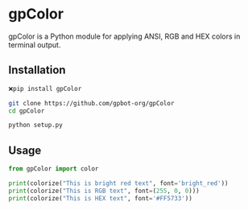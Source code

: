 # gpColor

gpColor is a Python module for applying ANSI, RGB and HEX colors in terminal output.

## Installation

```bash
❌pip install gpColor
```
```bash
git clone https://github.com/gpbot-org/gpColor
cd gpColor

python setup.py
```
## Usage

```python
from gpColor import color

print(colorize("This is bright red text", font='bright_red'))
print(colorize("This is RGB text", font=(255, 0, 0)))
print(colorize("This is HEX text", font='#FF5733'))
```
